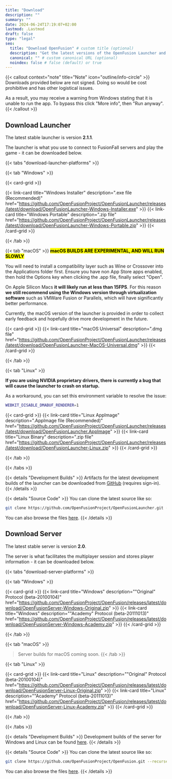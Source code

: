 ```yaml
---
title: "Download"
description: ""
summary: ""
date: 2024-06-24T17:19:07+02:00
lastmod: .Lastmod
draft: false
type: "legal"
seo:
  title: "Download OpenFusion" # custom title (optional)
  description: "Get the latest versions of the OpenFusion Launcher and Server" # custom description (recommended)
  canonical: "" # custom canonical URL (optional)
  noindex: false # false (default) or true
---
```


{{< callout context="note" title="Note" icon="outline/info-circle" >}}
Downloads provided below are not signed. Doing so would be cost prohibitive and has other logistical issues.

As a result, you may receive a warning from Windows stating that it is unable to run the app. To bypass this click "More info", then "Run anyway".
{{< /callout >}}


## Download Launcher

The latest stable launcher is version **2.1.1**.

The launcher is what you use to connect to FusionFall servers and play the game - it can be downloaded below.

{{< tabs "download-launcher-platforms" >}}

{{< tab "Windows" >}}

{{< card-grid >}}

{{< link-card title="Windows Installer"  description=".exe file (Recommended)" href="https://github.com/OpenFusionProject/OpenFusionLauncher/releases/latest/download/OpenFusionLauncher-Windows-Installer.exe" >}}
{{< link-card title="Windows Portable" description=".zip file" href="https://github.com/OpenFusionProject/OpenFusionLauncher/releases/latest/download/OpenFusionLauncher-Windows-Portable.zip" >}}
{{< /card-grid >}}

{{< /tab >}}

{{< tab "macOS" >}}
<mark>**macOS BUILDS ARE EXPERIMENTAL, AND WILL RUN SLOWLY**</mark>

You will need to install a compatibility layer such as Wine or Crossover into the Applications folder first. Ensure you have non App Store apps enabled, then hold the Options key when clicking the .app file, finally select "Open".

On Apple Silicon Macs **it will likely run at less than 15FPS**. For this reason **we still recommend using the Windows version through virtualization software** such as VMWare Fusion or Parallels, which will have significantly better performance.

Currently, the macOS version of the launcher is provided in order to collect early feedback and hopefully drive more development in the future.

{{< card-grid >}}
{{< link-card title="macOS Universal"  description=".dmg file" href="https://github.com/OpenFusionProject/OpenFusionLauncher/releases/latest/download/OpenFusionLauncher-MacOS-Universal.dmg" >}}
{{< /card-grid >}}

{{< /tab >}}

{{< tab "Linux" >}}

**If you are using NVIDIA proprietary drivers, there is currently a bug that will cause the launcher to crash on startup.**

As a workaround, you can set this environment variable to resolve the issue:
```sh
WEBKIT_DISABLE_DMABUF_RENDERER=1
```

{{< card-grid >}}
{{< link-card title="Linux AppImage"  description=".AppImage file (Recommended)" href="https://github.com/OpenFusionProject/OpenFusionLauncher/releases/latest/download/OpenFusionLauncher.AppImage" >}}
{{< link-card title="Linux Binary" description=".zip file" href="https://github.com/OpenFusionProject/OpenFusionLauncher/releases/latest/download/OpenFusionLauncher-Linux.zip" >}}
{{< /card-grid >}}

{{< /tab >}}

{{< /tabs >}}

{{< details "Development Builds" >}}
Artifacts for the latest development builds of the launcher can be downloaded from [GitHub](https://github.com/OpenFusionProject/OpenFusionLauncher/actions) (requires sign-in).
{{< /details >}}

{{< details "Source Code" >}}
You can clone the latest source like so:
```bash
git clone https://github.com/OpenFusionProject/OpenFusionLauncher.git --recurse-submodules
```
You can also browse the files [here](https://github.com/OpenFusionProject/OpenFusionLauncher).
{{< /details >}}

## Download Server

The latest stable server is version **2.0**.

The server is what facilitates the multiplayer session and stores player information - it can be downloaded below.

{{< tabs "download-server-platforms" >}}

{{< tab "Windows" >}}

{{< card-grid >}}
{{< link-card title="Windows" description="\"Original\" Protocol (beta-20100104)" href="https://github.com/OpenFusionProject/OpenFusion/releases/latest/download/OpenFusionServer-Windows-Original.zip" >}}
{{< link-card title="Windows" description="\"Academy\" Protocol (beta-20111013)" href="https://github.com/OpenFusionProject/OpenFusion/releases/latest/download/OpenFusionServer-Windows-Academy.zip" >}}
{{< /card-grid >}}

{{< /tab >}}

{{< tab "macOS" >}}
> Server builds for macOS coming soon.
{{< /tab >}}

{{< tab "Linux" >}}

{{< card-grid >}}
{{< link-card title="Linux" description="\"Original\" Protocol (beta-20100104)" href="https://github.com/OpenFusionProject/OpenFusion/releases/latest/download/OpenFusionServer-Linux-Original.zip" >}}
{{< link-card title="Linux" description="\"Academy\" Protocol (beta-20111013)" href="https://github.com/OpenFusionProject/OpenFusion/releases/latest/download/OpenFusionServer-Linux-Academy.zip" >}}
{{< /card-grid >}}

{{< /tab >}}

{{< /tabs >}}

{{< details "Development Builds" >}}
Development builds of the server for Windows and Linux can be found [here](https://cdn.dexlabs.systems/of-builds/).
{{< /details >}}

{{< details "Source Code" >}}
You can clone the latest source like so:
```bash
git clone https://github.com/OpenFusionProject/OpenFusion.git --recurse-submodules
```
You can also browse the files [here](https://github.com/OpenFusionProject/OpenFusion).
{{< /details >}}

<br/>
